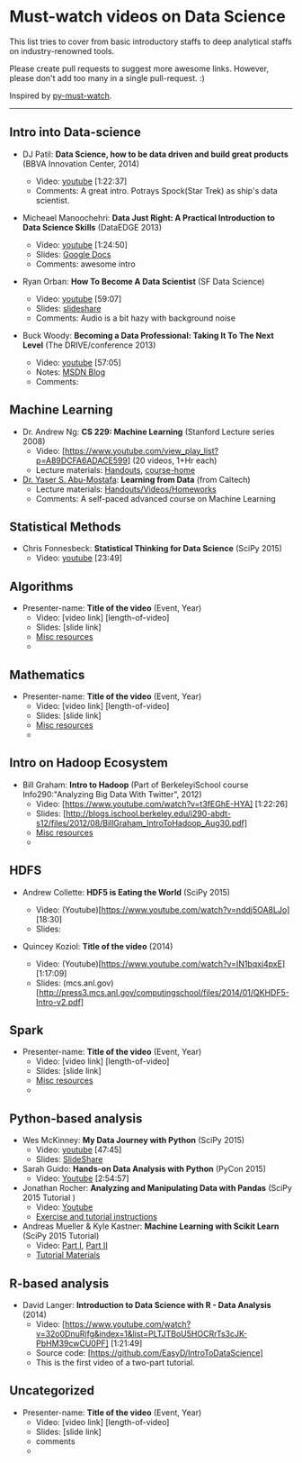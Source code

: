 Must-watch videos on Data Science
=============
This list tries to cover from basic introductory staffs to deep analytical staffs on industry-renowned tools.

Please create pull requests to suggest more awesome links. However, please don't add too many in a single pull-request. :)

Inspired by [py-must-watch](https://github.com/s16h/py-must-watch). 

------------------------------------------------------

## Intro into Data-science
* DJ Patil: **Data Science, how to be data driven and build great products** (BBVA Innovation Center, 2014)
    * Video: [youtube](https://www.youtube.com/watch?v=54t7bSXniAs) [1:22:37]
    * Comments: A great intro. Potrays Spock(Star Trek) as ship's data scientist.

* Micheael Manoochehri: **Data Just Right: A Practical Introduction to Data Science Skills** (DataEDGE 2013)
    * Video: [youtube](https://www.youtube.com/watch?v=rpwZ_i-9U0o) [1:24:50]
    * Slides: [Google Docs](http://goo.gl/sCmF0)
    * Comments: awesome intro

* Ryan Orban: **How To Become A Data Scientist** (SF Data Science)
    * Video: [youtube](https://www.youtube.com/watch?v=c52IOlnPw08) [59:07]
    * Slides: [slideshare](http://www.slideshare.net/ryanorban/how-to-become-a-data-scientist)
    * Comments: Audio is a bit hazy with background noise

* Buck Woody: **Becoming a Data Professional: Taking It To The Next Level** (The DRIVE/conference 2013)
    * Video: [youtube](https://www.youtube.com/watch?v=Zdh3p4EKLeQ) [57:05]
    * Notes: [MSDN Blog](http://blogs.msdn.com/b/buckwoody/archive/2013/02/21/link-list-becoming-a-data-professional.aspx)
    * Comments: 


## Machine Learning
* Dr. Andrew Ng: **CS 229: Machine Learning** (Stanford Lecture series 2008)
    * Video: [https://www.youtube.com/view_play_list?p=A89DCFA6ADACE599] (20 videos, 1+Hr each)
    * Lecture materials: [Handouts](http://cs229.stanford.edu/materials.html), [course-home](http://cs229.stanford.edu/)
* [Dr. Yaser S. Abu-Mostafa](https://work.caltech.edu/index.html): **Learning from Data** (from Caltech) 
    * Lecture materials: [Handouts/Videos/Homeworks](https://work.caltech.edu/telecourse.html)
    * Comments: A self-paced advanced course on Machine Learning


## Statistical Methods
* Chris Fonnesbeck: **Statistical Thinking for Data Science** (SciPy 2015)
    * Video: [youtube](https://www.youtube.com/watch?v=TGGGDpb04Yc) [23:49]


## Algorithms
* Presenter-name: **Title of the video** (Event, Year)
    * Video: [video link] [length-of-video]
    * Slides: [slide link]
    * [Misc resources](link)
    * 



## Mathematics
* Presenter-name: **Title of the video** (Event, Year)
    * Video: [video link] [length-of-video]
    * Slides: [slide link]
    * [Misc resources](link)
    * 



## Intro on Hadoop Ecosystem
*  Bill Graham: **Intro to Hadoop** (Part of BerkeleyiSchool course Info290:"Analyzing Big Data With Twitter", 2012)
    * Video: [https://www.youtube.com/watch?v=t3fEGhE-HYA] [1:22:26]
    * Slides: [http://blogs.ischool.berkeley.edu/i290-abdt-s12/files/2012/08/BillGraham_IntroToHadoop_Aug30.pdf]
    * [Misc resources](link)
    * 


## HDFS
* Andrew Collette: **HDF5 is Eating the World** (SciPy 2015)
    * Video: (Youtube)[https://www.youtube.com/watch?v=nddj5OA8LJo] [18:30]
    * Slides: 

* Quincey Koziol: **Title of the video** (2014)
    * Video: (Youtube)[https://www.youtube.com/watch?v=IN1bqxj4pxE] [1:17:09]
    * Slides: (mcs.anl.gov)[http://press3.mcs.anl.gov/computingschool/files/2014/01/QKHDF5-Intro-v2.pdf]


## Spark
* Presenter-name: **Title of the video** (Event, Year)
    * Video: [video link] [length-of-video]
    * Slides: [slide link]
    * [Misc resources](link)
    * 



## Python-based analysis
* Wes McKinney: **My Data Journey with Python** (SciPy 2015)
    * Video: [youtube](https://www.youtube.com/watch?v=kHdkFyGCxiY) [47:45]
    * Slides: [SlideShare](http://www.slideshare.net/wesm/my-data-journey-with-python)
* Sarah Guido: **Hands-on Data Analysis with Python** (PyCon 2015)
    * Video: [Youtube](https://www.youtube.com/watch?v=L4Hbv4ugUWk) [2:54:57]
* Jonathan Rocher: **Analyzing and Manipulating Data with Pandas** (SciPy 2015 Tutorial )
    * Video: [Youtube](https://www.youtube.com/watch?v=0CFFTJUZ2dc)
    * [Exercise and tutorial instructions](https://github.com/jonathanrocher/pandas_tutorial)
* Andreas Mueller & Kyle Kastner: **Machine Learning with Scikit Learn** (SciPy 2015 Tutorial)
    * Video: [Part I](https://www.youtube.com/watch?v=80fZrVMurPM), [Part II](https://www.youtube.com/watch?v=Ud-FsEWegmA)
    * [Tutorial Materials](https://github.com/amueller/scipy_2015_sklearn_tutorial)

## R-based analysis
* David Langer: **Introduction to Data Science with R - Data Analysis** (2014)
    * Video: [https://www.youtube.com/watch?v=32o0DnuRjfg&index=1&list=PLTJTBoU5HOCRrTs3cJK-PbHM39cwCU0PF] [1:21:49]
    * Source code: [https://github.com/EasyD/IntroToDataScience]
    * This is the first video of a two-part tutorial. 

## Uncategorized
* Presenter-name: **Title of the video** (Event, Year)
    * Video: [video link] [length-of-video]
    * Slides: [slide link]
    * comments
    * 

